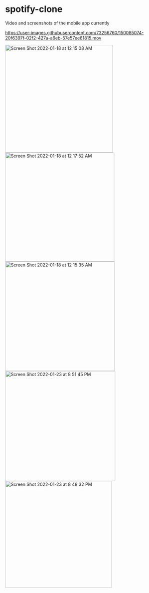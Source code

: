 # spotify-clone



Video and screenshots of the mobile app currently


https://user-images.githubusercontent.com/73256760/150085074-20f6397f-02f2-427a-a6eb-57e57ee61815.mov



<img width="345" alt="Screen Shot 2022-01-18 at 12 15 08 AM" src="https://user-images.githubusercontent.com/73256760/149897946-90123b60-3c4c-42a1-9861-1d7a45cec71d.png">
<img width="350" alt="Screen Shot 2022-01-18 at 12 17 52 AM" src="https://user-images.githubusercontent.com/73256760/149898022-39d9f4cf-faf2-415b-9dec-5f86fb46f77a.png">
<img width="351" alt="Screen Shot 2022-01-18 at 12 15 35 AM" src="https://user-images.githubusercontent.com/73256760/149898029-b17d2a1f-99ac-4b4e-98d9-d22249774574.png">
<img width="353" alt="Screen Shot 2022-01-23 at 8 51 45 PM" src="https://user-images.githubusercontent.com/73256760/150724007-d97c2faf-fff4-433f-95b1-3523d33040ba.png">
<img width="342" alt="Screen Shot 2022-01-23 at 8 48 32 PM" src="https://user-images.githubusercontent.com/73256760/150724012-2e19f58b-1f46-444d-a40e-a36c7d9428d0.png">

